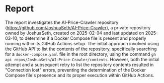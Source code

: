 # Report
The report investigates the AI-Price-Crawler repository (https://github.com/JoshuaSeth/AI-Price-Crawler), a private repository owned by JoshuaSeth, created on 2025-02-04 and last updated on 2025-03-10, to determine if a Docker Compose file is present and properly running within its GitHub Actions setup. The initial approach involved using the GitHub API to list the contents of the repository, specifically searching for a `docker-compose.yaml` file in the root directory, using the command `gh api repos/JoshuaSeth/AI-Price-Crawler/contents`. However, both the initial attempt and a subsequent retry to list the repository contents resulted in "Connection lost" errors, preventing the determination of the Docker Compose file's presence and its proper execution within GitHub Actions.

